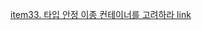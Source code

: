 [item33. 타입 안정 이종 컨테이너를 고려하라 link](https://absorbed-cheek-029.notion.site/item33-009fd935813c4247a028f34a5ba522b0)